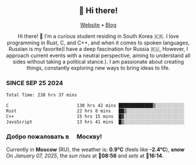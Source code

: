 <h2 align="center">👋 Hi there!</h2>
<p align="center">
  <a href="https://urdekcah.ru">Website</a> •
  <a href="https://urdekcah.blog">Blog</a>
</p>

<p align="center">
  Hi there! 👋 I'm a curious student residing in South Korea 🇰🇷. I love programming in Rust, C, and C++, and when it comes to spoken languages, Russian is my favorite(I have a deep fascination for Russia 🇷🇺, However, I approach current events with a neutral perspective, aiming to understand all sides without taking a political stance.). I am passionate about creating things, constantly exploring new ways to bring ideas to life.
</p>

### SINCE SEP 25 2024
<!--START_SECTION:waka-->

```txt
Total Time: 238 hrs 37 mins

C                          130 hrs 42 mins █████████████▒░░░░░░░░░░░   53.28 %
Rust                       22 hrs 8 mins   ██▒░░░░░░░░░░░░░░░░░░░░░░   09.03 %
C++                        15 hrs 15 mins  █▓░░░░░░░░░░░░░░░░░░░░░░░   06.22 %
JavaScript                 13 hrs 41 mins  █▒░░░░░░░░░░░░░░░░░░░░░░░   05.58 %
```

<!--END_SECTION:waka-->

<h3>Добро пожаловать в <img src="https://cdn-icons-png.flaticon.com/512/197/197408.png" width="13"/> Москву!</h3>

<!--START_SECTION:weather:moscow-->
Currently in **Moscow** (RU), the weather is: **0.9°C** (feels like **-2.4°C**), ***snow***<br/>
On *January 07, 2025*, the *sun rises* at 🌅**08:56** and *sets* at 🌇**16:14**.
<!--END_SECTION:weather-->
